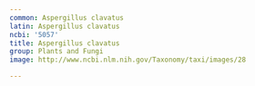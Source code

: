 ```yaml
---
common: Aspergillus clavatus
latin: Aspergillus clavatus
ncbi: '5057'
title: Aspergillus clavatus
group: Plants and Fungi
image: http://www.ncbi.nlm.nih.gov/Taxonomy/taxi/images/28

---
```


